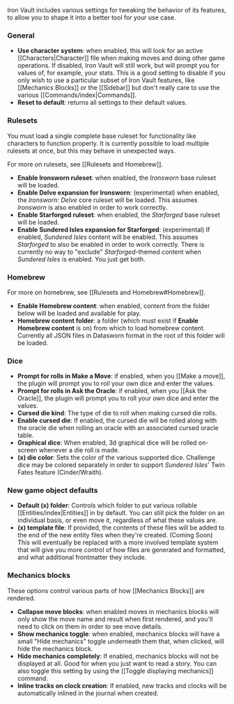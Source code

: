  Iron Vault includes various settings for tweaking the behavior of its features, to allow you to shape it into a better tool for your use case.
### General

* **Use character system**: when enabled, this will look for an active [[Characters|Character]] file when making moves and doing other game operations. If disabled, Iron Vault will still work, but will prompt you for values of, for example, your stats. This is a good setting to disable if you only wish to use a particular subset of Iron Vault features, like [[Mechanics Blocks]] or the [[Sidebar]] but don't really care to use the various [[Commands/index|Commands]].
* **Reset to default**: returns all settings to their default values.

### Rulesets

You must load a single complete base ruleset for functionality like characters to function properly. It is currently possible to load multiple rulesets at once, but this may behave in unexpected ways.

For more on rulesets, see [[Rulesets and Homebrew]].

* **Enable Ironsworn ruleset**: when enabled, the *Ironsworn* base ruleset will be loaded.
* **Enable Delve expansion for Ironsworn**: (experimental) when enabled, the _Ironsworn: Delve_ core ruleset will be loaded. This assumes _Ironsworn_ is also enabled in order to work correctly.
* **Enable Starforged ruleset**: when enabled, the *Starforged* base ruleset will be loaded.
* **Enable Sundered Isles expansion for Starforged**: (experimental) If enabled, _Sundered Isles_ content will be enabled. This assumes _Starforged_ to also be enabled in order to work correctly. There is currently no way to "exclude" _Starforged_-themed content when _Sundered Isles_ is enabled. You just get both.

### Homebrew

For more on homebrew, see [[Rulesets and Homebrew#Homebrew]].

* **Enable Homebrew content**: when enabled, content from the folder below will be loaded and available for play.
* **Homebrew content folder**: a folder (which must exist if **Enable Homebrew content** is on) from which to load homebrew content. Currently all JSON files in Datasworn format in the root of this folder will be loaded.
### Dice

* **Prompt for rolls in Make a Move**: if enabled, when you [[Make a move]], the plugin will prompt you to roll your own dice and enter the values.
* **Prompt for rolls in Ask the Oracle**: if enabled, when you [[Ask the Oracle]], the plugin will prompt you to roll your own dice and enter the values.
* **Cursed die kind**: The type of die to roll when making cursed die rolls.
* **Enable cursed die**: If enabled, the cursed die will be rolled along with the oracle die when rolling an oracle with an associated cursed oracle table.
* **Graphical dice**: When enabled, 3d graphical dice will be rolled on-screen whenever a die roll is made.
* **(x) die color**: Sets the color of the various supported dice. Challenge dice may be colored separately in order to support _Sundered Isles_' Twin Fates feature (Cinder/Wraith).

### New game object defaults

* **Default (x) folder**: Controls which folder to put various rollable [[Entities/index|Entities]] in by default. You can still pick the folder on an individual basis, or even move it, regardless of what these values are.
* **(x) template file**: If provided, the contents of these files will be added to the end of the new entity files when they're created. (Coming Soon) This will eventually be replaced with a more involved template system that will give you more control of how files are generated and formatted, and what additional frontmatter they include.

### Mechanics blocks

These options control various parts of how [[Mechanics Blocks]] are rendered.

* **Collapse move blocks**: when enabled  moves in mechanics blocks will only show the move name and result when first rendered, and you'll need to click on them in order to see move details.
* **Show mechanics toggle**: when enabled, mechanics blocks will have a small "Hide mechanics" toggle underneath them that, when clicked, will hide the mechanics block.
* **Hide mechanics completely**: If enabled, mechanics blocks will not be displayed at all. Good for when you just want to read a story. You can also toggle this setting by using the [[Toggle displaying mechanics]] command.
* **Inline tracks on clock creation**: If enabled, new tracks and clocks will be automatically inlined in the journal when created.



